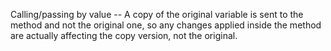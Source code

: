 

Calling/passing by value -- A copy of the original variable is sent to the method and not the original one, so any changes applied inside the method are actually affecting the copy version, not the original.
